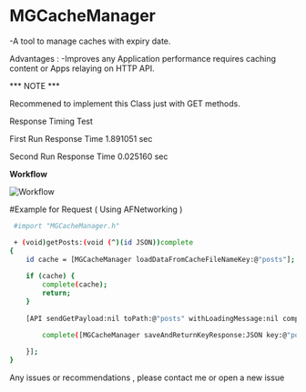 # MGCacheManager

-A tool to manage caches with expiry date.

Advantages : 
-Improves any Application performance requires caching content or Apps relaying on HTTP API.

*** NOTE ***

Recommened to implement this Class just with GET methods.

Response Timing Test

First Run Response Time 1.891051 sec

Second Run Response Time 0.025160 sec

**Workflow**

![Workflow](https://raw.githubusercontent.com/Mortgy/MGCacheManager/1.0.x/How-it-works.png)

#Example for Request ( Using AFNetworking )

```sh
 #import "MGCacheManager.h"

 + (void)getPosts:(void (^)(id JSON))complete
{
	id cache = [MGCacheManager loadDataFromCacheFileNameKey:@"posts"];
	
	if (cache) {
		complete(cache);
		return;
	}
	
    [API sendGetPayload:nil toPath:@"posts" withLoadingMessage:nil complete:^(id JSON){
        
		complete([MGCacheManager saveAndReturnKeyResponse:JSON key:@"posts" cachePeriod:LONG_CACHE_DURATION]);

    }];
}
```

Any issues or recommendations , please contact me or open a new issue

